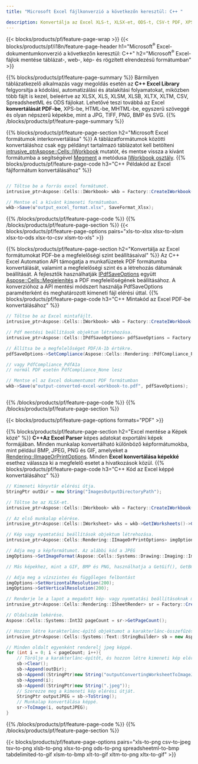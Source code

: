 ```yaml
---
title: "Microsoft Excel fájlkonverzió a következőn keresztül: C++ "

description: Konvertálja az Excel XLS-t, XLSX-et, ODS-t, CSV-t PDF, XPS, HTML, JPEG és más formátumokká, mindössze néhány soros C++ kóddal.
---
```

{{< blocks/products/pf/feature-page-wrap >}}
{{< blocks/products/pf/i18n/feature-page-header h1="Microsoft<sup>&reg;</sup> Excel-dokumentumkonverzió a következőn keresztül: C++" h2="Microsoft<sup>&reg;</sup> Excel-fájlok mentése táblázat-, web-, kép- és rögzített elrendezésű formátumban" >}}

{{% blocks/products/pf/feature-page-summary %}}
Bármilyen táblázatkezelő alkalmazás vagy megoldás esetén az **C++ Excel Library** felgyorsítja a kódolási, automatizálási és átalakítási folyamatokat, miközben több fájlt is kezel, beleértve az XLSX, XLS, XLSM, XLSB, XLTX, XLTM, CSV, SpreadsheetML és ODS fájlokat. Lehetővé teszi továbbá az Excel **konvertálását PDF-be**, XPS-be, HTML-be, MHTML-be, egyszerű szöveggé és olyan népszerű képekbe, mint a JPG, TIFF, PNG, BMP és SVG.
{{% /blocks/products/pf/feature-page-summary %}}

{{% blocks/products/pf/feature-page-section h2="Microsoft Excel formátumok interkonvertálása" %}}
A táblázatformátumok közötti konvertáláshoz csak egy példányt tartalmazó táblázatot kell betölteni [ intrusive_ptr<Aspose::Cells::IWorkbook>](https://reference.aspose.com/cells/cpp/class/aspose.cells.i_workbook) mutatót, és mentse vissza a kívánt formátumba a segítségével [Megment](https://reference.aspose.com/cells/cpp/class/aspose.cells.i_workbook#a9460f52a2dec8f4bf623a4905167d997) a metódusa [IWorkbook osztály](https://reference.aspose.com/cells/cpp/class/aspose.cells.i_workbook).
{{% blocks/products/pf/feature-page-code h3="C++ Példakód az Excel fájlformátum konvertálásához" %}}

```cs

// Töltse be a forrás excel formátumot.
intrusive_ptr<Aspose::Cells::IWorkbook> wkb = Factory::CreateIWorkbook(u"src_excel_file.xls");

// Mentse el a kívánt kimeneti formátumban.
wkb->Save(u"output_excel_format.xlsx", SaveFormat_Xlsx);


```
{{% /blocks/products/pf/feature-page-code %}}
{{% /blocks/products/pf/feature-page-section %}}
{{< blocks/products/pf/feature-page-options pairs="xls-to-xlsx xlsx-to-xlsm xlsx-to-ods xlsx-to-csv xlsm-to-xls" >}}


{{% blocks/products/pf/feature-page-section h2="Konvertálja az Excel formátumokat PDF-be a megfelelőségi szint beállításaival" %}}
Az C++ Excel Automation API támogatja a munkafüzetek PDF formátumba konvertálását, valamint a megfelelőségi szint és a létrehozás dátumának beállítását. A fejlesztők használhatják [IPdfSaveOptions](https://reference.aspose.com/cells/cpp/class/aspose.cells.i_pdf_save_options) együtt [Aspose::Cells::Megjelenítés](https://reference.aspose.com/cells/cpp/namespace/aspose.cells.rendering) a PDF megfelelőségének beállításához. A konverzióhoz a API mentési módszert használja PdfSaveOptions paraméterként és meghatározott kimeneti fájl elérési úttal. 
{{% blocks/products/pf/feature-page-code h3="C++ Mintakód az Excel PDF-be konvertálásához" %}}

```cs
// Töltse be az Excel mintafájlt.
intrusive_ptr<Aspose::Cells::IWorkbook> wkb = Factory::CreateIWorkbook(u"sample-convert-excel-to.pdf");

// Pdf mentési beállítások objektum létrehozása.
intrusive_ptr<Aspose::Cells::IPdfSaveOptions> pdfSaveOptions = Factory::CreateIPdfSaveOptions();

// Állítsa be a megfelelőséget PDF/A-1b értékre.
pdfSaveOptions->SetCompliance(Aspose::Cells::Rendering::PdfCompliance_PdfA1b);

// vagy PdfCompliance_PdfA1a 
// normál PDF esetén PdfCompliance_None lesz

// Mentse el az Excel dokumentumot PDF formátumban
wkb->Save(u"output-converted-excel-workbook-to.pdf", pdfSaveOptions);



```
{{% /blocks/products/pf/feature-page-code %}}
{{% /blocks/products/pf/feature-page-section %}}

{{< blocks/products/pf/feature-page-options formats="PDF" >}}

{{% blocks/products/pf/feature-page-section h2="Excel mentése a Képek közé" %}}
**C++Az Excel Parser** képes adatokat exportálni képek formájában. Minden munkalap konvertálható különböző képformátumokba, mint például BMP, JPEG, PNG és GIF, amelyeket a [Rendering::IImageOrPrintOptions](https://reference.aspose.com/cells/cpp/class/aspose.cells.rendering.i_image_or_print_options). Minden **Excel konvertálása képekké** esethez válassza ki a megfelelő esetet a hivatkozások közül.
{{% blocks/products/pf/feature-page-code h3="C++ Kód az Excel képpé konvertálásához" %}}

```cs
// Kimeneti könyvtár elérési útja.
StringPtr outDir = new String("ImagesOutputDirectoryPath");

// Töltse be az XLSX-et.
intrusive_ptr<Aspose::Cells::IWorkbook> wkb = Factory::CreateIWorkbook(u"source-excel-file.xlsx");

// Az első munkalap elérése.
intrusive_ptr<Aspose::Cells::IWorksheet> wks = wkb->GetIWorksheets()->GetObjectByIndex(0);

// Kép vagy nyomtatási beállítások objektum létrehozása.
intrusive_ptr<Aspose::Cells::Rendering::IImageOrPrintOptions> imgOptions = Factory::CreateIImageOrPrintOptions();

// Adja meg a képformátumot. Az alábbi kód a JPEG
imgOptions->SetImageFormat(Aspose::Cells::Systems::Drawing::Imaging::ImageFormat::GetJpeg());

// Más képekhez, mint a GIF, BMP és PNG, használhatja a GetGif(), GetBmp() és GetPng() parancsot. 

// Adja meg a vízszintes és függőleges felbontást
imgOptions->SetHorizontalResolution(200);
imgOptions->SetVerticalResolution(200);

// Renderje le a lapot a megadott kép- vagy nyomtatási beállításoknak megfelelően.
intrusive_ptr<Aspose::Cells::Rendering::ISheetRender> sr = Factory::CreateISheetRender(wks, imgOptions);

// Oldalszám lekérése.
Aspose::Cells::Systems::Int32 pageCount = sr->GetPageCount();

// Hozzon létre karakterlánc-építő objektumot a karakterlánc-összefűzéshez.
intrusive_ptr<Aspose::Cells::Systems::Text::StringBuilder> sb = new Aspose::Cells::Systems::Text::StringBuilder();

// Minden oldalt egyenként renderelj jpeg képpé.
for (int i = 0; i < pageCount; i++){
	// Törölje a karakterlánc-építőt, és hozzon létre kimeneti kép elérési utat karakterlánc-összefűzéssel.
	sb->Clear();
	sb->Append(outDir);
	sb->Append((StringPtr)new String("outputConvertingWorksheetToImageJPEG_"));
	sb->Append(i);
	sb->Append((StringPtr)new String(".jpeg"));
	// Szerezze meg a kimeneti kép elérési útját.
	StringPtr outputJPEG = sb->ToString();
	// Munkalap konvertálása képpé.
	sr->ToImage(i, outputJPEG);
}

```
{{% /blocks/products/pf/feature-page-code %}}
{{% /blocks/products/pf/feature-page-section %}}

{{< blocks/products/pf/feature-page-options pairs="xls-to-png csv-to-jpeg tsv-to-png xlsb-to-png xlsx-to-png ods-to-png spreadsheetml-to-bmp tabdelimited-to-gif xlsm-to-bmp xlt-to-gif xltm-to-png xltx-to-gif" >}}
